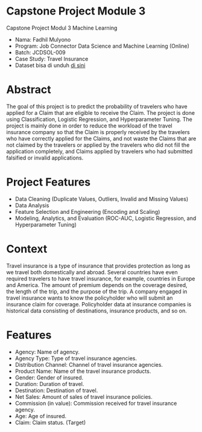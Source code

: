 # Capstone Project Module 3
Capstone Project Modul 3 Machine Learning

- Nama: Fadhil Mulyono
- Program: Job Connector Data Science and Machine Learning (Online)
- Batch: JCDSOL-009
- Case Study: Travel Insurance
- Dataset bisa di unduh [di sini](https://www.kaggle.com/datasets/mhdzahier/travel-insurance)

# Abstract
The goal of this project is to predict the probability of travelers who have applied for a Claim that are eligible to receive the Claim. The project is done using Classification, Logistic Regression, and Hyperparameter Tuning. The project is mainly done in order to reduce the workload of the travel insurance company so that the Claim is properly received by the travelers who have correctly applied for the Claims, and not waste the Claims that are not claimed by the travelers or applied by the travelers who did not fill the application completely, and Claims applied by travelers who had submitted falsified or invalid applications.

# Project Features
- Data Cleaning (Duplicate Values, Outliers, Invalid and Missing Values)
- Data Analysis
- Feature Selection and Engineering (Encoding and Scaling)
- Modeling, Analytics, and Evaluation (ROC-AUC, Logistic Regression, and Hyperparameter Tuning)

# Context
Travel insurance is a type of insurance that provides protection as long as we travel both domestically and abroad. Several countries have even required travelers to have travel insurance, for example, countries in Europe and America. The amount of premium depends on the coverage desired, the length of the trip, and the purpose of the trip. A company engaged in travel insurance wants to know the policyholder who will submit an insurance claim for coverage. Policyholder data at insurance companies is historical data consisting of destinations, insurance products, and so on.

# Features
-	Agency: Name of agency.
-	Agency Type: Type of travel insurance agencies.
-	Distribution Channel: Channel of travel insurance agencies.
-	Product Name: Name of the travel insurance products.
-	Gender: Gender of insured.
-	Duration: Duration of travel.
-	Destination: Destination of travel.
-	Net Sales: Amount of sales of travel insurance policies.
-	Commission (in value): Commission received for travel insurance agency.
-	Age: Age of insured.
-	Claim: Claim status. (Target)

